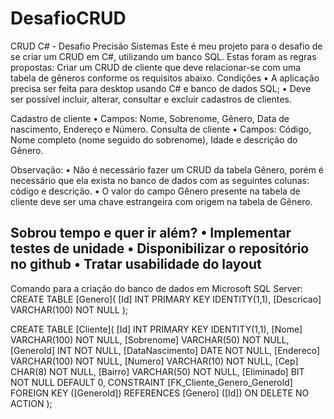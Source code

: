# DesafioCRUD
CRUD C# - Desafio Precisão Sistemas
Este é meu projeto para o desafio de se criar um CRUD em C#, utilizando um banco SQL. Estas foram as regras propostas:
Criar um CRUD de cliente que deve relacionar-se com uma tabela de gêneros conforme os requisitos abaixo.
Condições
• A aplicação precisa ser feita para desktop usando C# e banco de dados SQL;
• Deve ser possível incluir, alterar, consultar e excluir cadastros de clientes.

Cadastro de cliente
• Campos: Nome, Sobrenome, Gênero, Data de nascimento, Endereço e Número.
Consulta de cliente
• Campos: Código, Nome completo (nome seguido do sobrenome), Idade e descrição do Gênero.

Observação:
• Não é necessário fazer um CRUD da tabela Gênero, porém é necessário que ela exista no banco de dados com as seguintes colunas: código e descrição.
• O valor do campo Gênero presente na tabela de cliente deve ser uma chave estrangeira com origem na tabela de Gênero.

Sobrou tempo e quer ir além?
• Implementar testes de unidade
• Disponibilizar o repositório no github
• Tratar usabilidade do layout
-------------------------------------------------------------------------------------------------------------------------------------------------------
Comando para a criação do banco de dados em Microsoft SQL Server:
CREATE TABLE [Genero](
	[Id] INT PRIMARY KEY IDENTITY(1,1),
	[Descricao] VARCHAR(100) NOT NULL 
);

CREATE TABLE [Cliente](
	[Id] INT PRIMARY KEY IDENTITY(1,1),
	[Nome] VARCHAR(100) NOT NULL,
	[Sobrenome] VARCHAR(50) NOT NULL,
	[GeneroId] INT NOT NULL,
	[DataNascimento] DATE NOT NULL,
	[Endereco] VARCHAR(100) NOT NULL,
	[Numero] VARCHAR(10) NOT NULL,
	[Cep] CHAR(8) NOT NULL,
	[Bairro] VARCHAR(50) NOT NULL,
	[Eliminado] BIT NOT NULL DEFAULT 0,
	CONSTRAINT [FK_Cliente_Genero_GeneroId] FOREIGN KEY ([GeneroId]) REFERENCES [Genero] ([Id]) ON DELETE NO ACTION
);

